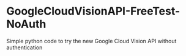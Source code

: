 # GoogleCloudVisionAPI-FreeTest-NoAuth
Simple python code to try the new Google Cloud Vision API without authentication
